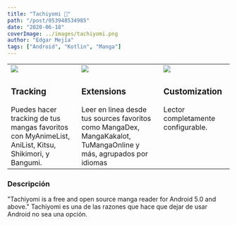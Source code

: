 ```yaml
---
title: "Tachiyomi 💙"
path: "/post/053948534985"
date: "2020-06-18"
coverImage: ../images/tachiyomi.png
author: "Edgar Mejía"
tags: ["Android", "Kotlin", "Manga"]
---
```


<table style="border-collapse: collapse; border: none;">
    <tr style="border: none;">
        <td style="border: none;"><image src="../images/Library-Light.png"/></td>
        <td style="border: none;"><image src="../images/Browse-Light.png"/></td>
        <td style="border: none;"><image src="../images/Manga-Light.png"/></td>
    </tr>
    <tr style="border: none;">
        <td style="border: none; vertical-align: top;">
            <h3>Tracking</h3>
            Puedes hacer tracking de tus mangas favoritos con MyAnimeList, AniList, Kitsu, Shikimori, y Bangumi.
        </td>
        <td style="border: none; vertical-align: top;">
            <h3>Extensions</h3>
            Leer en linea desde tus sources favoritos como MangaDex, MangaKakalot, TuMangaOnline y más, agrupados por idiomas
        </td>
        <td style="border: none; vertical-align: top;">
            <h3>Customization</h3>
            Lector completamente configurable.
        </td>
    </tr>
</table>

<!-- coverImage: "../images/hello.jpg" -->
### Descripción
"Tachiyomi is a free and open source manga reader for Android 5.0 and above."
Tachiyomi es una de las razones que hace que dejar de usar Android no sea una opción.

